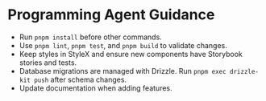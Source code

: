 # Programming Agent Guidance

- Run `pnpm install` before other commands.
- Use `pnpm lint`, `pnpm test`, and `pnpm build` to validate changes.
- Keep styles in StyleX and ensure new components have Storybook stories and tests.
- Database migrations are managed with Drizzle. Run `pnpm exec drizzle-kit push` after schema changes.
- Update documentation when adding features.
